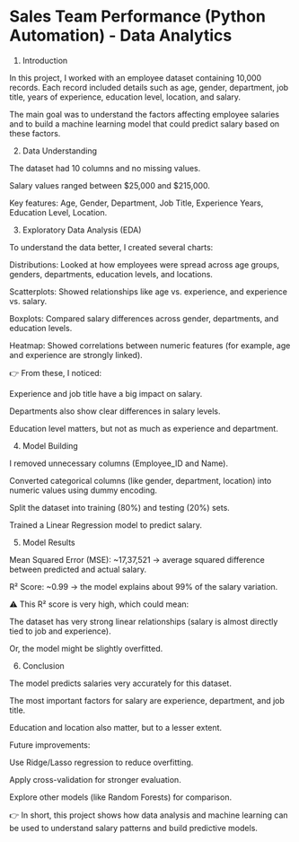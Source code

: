 # Sales Team Performance (Python Automation) - Data Analytics

1. Introduction

In this project, I worked with an employee dataset containing 10,000 records. Each record included details such as age, gender, department, job title, years of experience, education level, location, and salary.

The main goal was to understand the factors affecting employee salaries and to build a machine learning model that could predict salary based on these factors.

2. Data Understanding

The dataset had 10 columns and no missing values.

Salary values ranged between $25,000 and $215,000.

Key features: Age, Gender, Department, Job Title, Experience Years, Education Level, Location.

3. Exploratory Data Analysis (EDA)

To understand the data better, I created several charts:

Distributions: Looked at how employees were spread across age groups, genders, departments, education levels, and locations.

Scatterplots: Showed relationships like age vs. experience, and experience vs. salary.

Boxplots: Compared salary differences across gender, departments, and education levels.

Heatmap: Showed correlations between numeric features (for example, age and experience are strongly linked).

👉 From these, I noticed:

Experience and job title have a big impact on salary.

Departments also show clear differences in salary levels.

Education level matters, but not as much as experience and department.

4. Model Building

I removed unnecessary columns (Employee_ID and Name).

Converted categorical columns (like gender, department, location) into numeric values using dummy encoding.

Split the dataset into training (80%) and testing (20%) sets.

Trained a Linear Regression model to predict salary.

5. Model Results

Mean Squared Error (MSE): ~17,37,521 → average squared difference between predicted and actual salary.

R² Score: ~0.99 → the model explains about 99% of the salary variation.

⚠️ This R² score is very high, which could mean:

The dataset has very strong linear relationships (salary is almost directly tied to job and experience).

Or, the model might be slightly overfitted.

6. Conclusion

The model predicts salaries very accurately for this dataset.

The most important factors for salary are experience, department, and job title.

Education and location also matter, but to a lesser extent.

Future improvements:

Use Ridge/Lasso regression to reduce overfitting.

Apply cross-validation for stronger evaluation.

Explore other models (like Random Forests) for comparison.

👉 In short, this project shows how data analysis and machine learning can be used to understand salary patterns and build predictive models.

